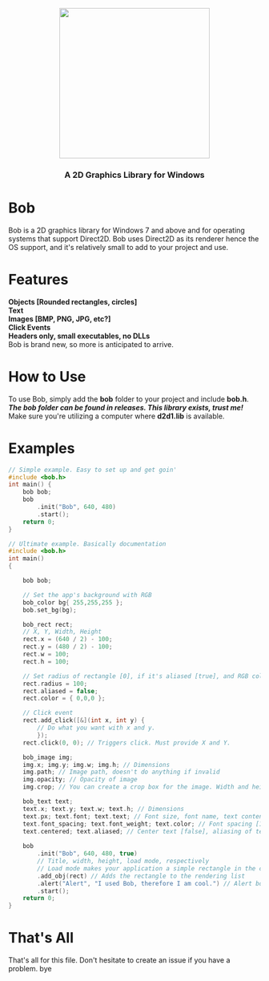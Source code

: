 <p align="center"> <img width="default" height="300"
        src="https://cdn.discordapp.com/attachments/736359303744585821/990590102843568138/bob.png">
<h3 align="center">A 2D Graphics Library for Windows</h3>
</p>
<h1>Bob</h1>
<p>Bob is a 2D graphics library for Windows 7 and above and for operating systems that support Direct2D. Bob uses
Direct2D as its renderer hence the OS support, and it's relatively small to add to your project and use.</p>
<h1>Features</h1>
<b>
Objects [Rounded rectangles, circles]<br>
Text<br>
Images [BMP, PNG, JPG, etc?]<br>
Click Events<br>
Headers only, small executables, no DLLs


</b>
<br>
Bob is brand new, so more is anticipated to arrive.
<h1>How to Use</h1>
To use Bob, simply add the <b>bob</b> folder to your project and include <b>bob.h</b>.
<b><i>The bob folder can be found in releases. This library exists, trust me!</i></b>
Make sure you're utilizing a computer where <b>d2d1.lib</b> is available.
<h1>Examples</h1>

```cpp
// Simple example. Easy to set up and get goin'
#include <bob.h>
int main() {
    bob bob;
    bob
        .init("Bob", 640, 480)
        .start();
    return 0;
}
```
```cpp
// Ultimate example. Basically documentation
#include <bob.h>
int main()
{

	bob bob;

	// Set the app's background with RGB
	bob_color bg{ 255,255,255 };
	bob.set_bg(bg);

	bob_rect rect;
	// X, Y, Width, Height
	rect.x = (640 / 2) - 100;
	rect.y = (480 / 2) - 100;
	rect.w = 100;
	rect.h = 100;

	// Set radius of rectangle [0], if it's aliased [true], and RGB color
	rect.radius = 100;
	rect.aliased = false;
	rect.color = { 0,0,0 };

	// Click event 
	rect.add_click([&](int x, int y) {
		// Do what you want with x and y.
		});
	rect.click(0, 0); // Triggers click. Must provide X and Y.

	bob_image img;
	img.x; img.y; img.w; img.h; // Dimensions
	img.path; // Image path, doesn't do anything if invalid
	img.opacity; // Opacity of image
	img.crop; // You can create a crop box for the image. Width and height are required. It's a bob_rect.

	bob_text text;
	text.x; text.y; text.w; text.h; // Dimensions
	text.px; text.font; text.text; // Font size, font name, text content, respectively
	text.font_spacing; text.font_weight; text.color; // Font spacing [1-5], font weight [100-700], RGB color
	text.centered; text.aliased; // Center text [false], aliasing of text [false]
	
	bob
		.init("Bob", 640, 480, true)
		// Title, width, height, load mode, respectively
		// Load mode makes your application a simple rectangle in the center, good for loading screens. [false]
		.add_obj(rect) // Adds the rectangle to the rendering list
		.alert("Alert", "I used Bob, therefore I am cool.") // Alert box. [box title, box content/message]
		.start();
	return 0;
}
```
# That's All
That's all for this file. Don't hesitate to create an issue if you have a problem. bye
